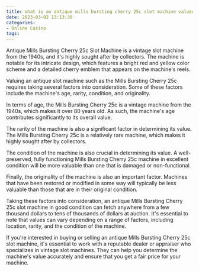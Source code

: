 ```yaml
---
title: what is an antique mills bursting cherry 25c slot machine valued at 7bit
date: 2023-03-02 13:13:30
categories:
- Online Casino
tags:
---
```

Antique Mills Bursting Cherry 25c Slot Machine is a vintage slot machine from the 1940s, and it's highly sought after by collectors. The machine is notable for its intricate design, which features a bright red and yellow color scheme and a detailed cherry emblem that appears on the machine's reels. 

Valuing an antique slot machine such as the Mills Bursting Cherry 25c requires taking several factors into consideration. Some of these factors include the machine's age, rarity, condition, and originality. 

In terms of age, the Mills Bursting Cherry 25c is a vintage machine from the 1940s, which makes it over 80 years old. As such, the machine's age contributes significantly to its overall value. 

The rarity of the machine is also a significant factor in determining its value. The Mills Bursting Cherry 25c is a relatively rare machine, which makes it highly sought after by collectors. 

The condition of the machine is also crucial in determining its value. A well-preserved, fully functioning Mills Bursting Cherry 25c machine in excellent condition will be more valuable than one that is damaged or non-functional. 

Finally, the originality of the machine is also an important factor. Machines that have been restored or modified in some way will typically be less valuable than those that are in their original condition. 

Taking these factors into consideration, an antique Mills Bursting Cherry 25c slot machine in good condition can fetch anywhere from a few thousand dollars to tens of thousands of dollars at auction. It's essential to note that values can vary depending on a range of factors, including location, rarity, and the condition of the machine. 

If you're interested in buying or selling an antique Mills Bursting Cherry 25c slot machine, it's essential to work with a reputable dealer or appraiser who specializes in vintage slot machines. They can help you determine the machine's value accurately and ensure that you get a fair price for your machine.
